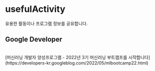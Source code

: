 # usefulActivity
유용한 활동이나 프로그램 정보를 공유합니다.
<br>
## Google Developer
<br>
[머신러닝 개발자 양성프로그램 - 2022년 3기 머신러닝 부트캠프를 시작합니다](https://developers-kr.googleblog.com/2022/05/mlbootcamp22.html)
